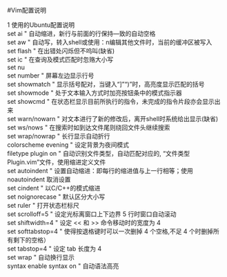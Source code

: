 #Vim配置说明

1  使用的Ubuntu配置说明  
set ai                          " 自动缩进，新行与前面的行保持—致的自动空格  
set aw                        " 自动写，转入shell或使用：n编辑其他文件时，当前的缓冲区被写入  
set flash                     " 在出错处闪烁但不呜叫(缺省)  
set ic                          " 在查询及模式匹配时忽赂大小写  
set nu        
set number                " 屏幕左边显示行号  
set showmatch          " 显示括号配对，当键入“]”“)”时，高亮度显示匹配的括号  
set showmode           " 处于文本输入方式时加亮按钮条中的模式指示器  
set showcmd             " 在状态栏显示目前所执行的指令，未完成的指令片段亦会显示出来  
set warn/nowarn        " 对文本进行了新的修改后，离开shell时系统给出显示(缺省)  
set ws/nows               " 在搜索时如到达文件尾则绕回文件头继续搜索  
set wrap/nowrap        " 长行显示自动折行  
colorscheme evening " 设定背景为夜间模式  
filetype plugin on        " 自动识别文件类型，自动匹配对应的, “文件类型Plugin.vim”文件，使用缩进定义文件  
set autoindent            " 设置自动缩进：即每行的缩进值与上一行相等；使用 noautoindent 取消设置  
set cindent                 " 以C/C++的模式缩进  
set noignorecase       " 默认区分大小写  
set ruler                     " 打开状态栏标尺  
set scrolloff=5            " 设定光标离窗口上下边界 5 行时窗口自动滚动  
set shiftwidth=4          " 设定 << 和 >> 命令移动时的宽度为 4  
set softtabstop=4       " 使得按退格键时可以一次删掉 4 个空格,不足 4 个时删掉所有剩下的空格）  
set tabstop=4             " 设定 tab 长度为 4  
set wrap                     " 自动换行显示  
syntax enable
syntax on                    " 自动语法高亮  